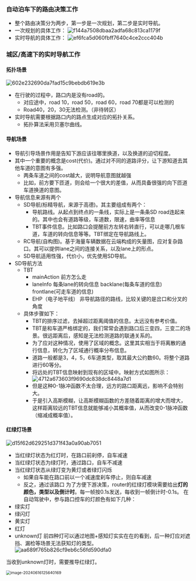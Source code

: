 ### 自动泊车下的路由决策工作
* 整个路由决策分为两步，第一步是一次规划，第二步是实时导航。
* 一次规划的具体工作：
![f144a7508dbaa2adfa68c813ca1179f](https://github.com/nieting1997/-/assets/90097659/ea5526db-1e05-49ce-832a-de2eb35855f0)
* 实时导航的具体工作：
![ef6fca5d060fbff7640c4ce2ccc404b](https://github.com/nieting1997/-/assets/90097659/28878260-db31-4fea-83b7-d2ca667ac157)

### 城区/高速下的实时导航工作
#### 拓扑场景
![602e232690da7fad15c9bebdb619e3b](https://github.com/nieting1997/-/assets/90097659/388dcdcb-4ab8-45c1-ae81-e108e6cffd66)
* 在行驶的过程中，路口内是没有road的。
  * 对应途中，road 10，road 50，road 60，road 70都是可以检测的
  * Road40，20，30无法检测。（非待转区）
* 实时导航需要根据路口内的路点生成对应的拓扑关系。
  * 拓扑算法采用贝塞尔曲线。
#### 导航场景
* 导航引导场景作用是告知下游应该往哪里换道，以及换道的迫切程度。
* 其中一个重要的概念是cost(代价)。通过对不同的道路评分，让下游知道去其他车道的意图有多强。
  * 两条车道之间的cost越大，说明导航意图就越强
  * 比如，前方要下匝道，则会给一个很大的差值，从而具备很强的向下匝道车道换道的意图。
* 导航信息来源有两个
  * SD导航(标精导航，来源于高德)。其主要组成有两个：
    * 导航路线。从起点到终点的一条线，实际上是一条条SD road连起来的。其中也会有道路等级，车道数，限速，曲率等信息
    * TBT事件信息。比如路口会提醒前方左转右转直行，可以走哪几根车道，车道的转向信息等等。TBT绑定在导航路线上。
  * RC导航(自构图)。基于海量车辆数据在云端构成的矢量图，应对复杂路口。其可以提供lane之间的连接关系，以及lane上的形点。
  * SD导航适用性强，代价小，优先使用SD导航。
* SD导航方法
  * TBT
    * mainAction 前方怎么走
    * laneInfo 每条lane的转向信息 backlane(每条车道的信息) frontlane(可走车道的信息)
    * EHP（电子地平线） 非导航路径的路线，比较关键的是岔口和分叉的角度
  * 具体步骤如下：
    * TBT的排序过滤，去掉超过距离阈值的信息。太远没有参考价值。
    * TBT是和车道严格绑定的，我们常常会遇到路口后三变四，三变二的场景。很远距离后，感知是无法检测道路的联通关系的。
    * 为了应对这种情况，使用了区域的概念。这里其实相当于将离散的通行信息，转化为了区域通行概率分布信息。
    * 道路一般都是3，4，5，6车道类型，取其最大公约数60。将整个道路进行60等分。
    * 将远处的TBT信息映射到现有的区域中。映射方式如图所示：
    ![4712a673603f9690dc838dc8448a7d1](https://github.com/nieting1997/-/assets/90097659/69171a5c-37a2-4f41-831e-3ce9ba671e14)
    * 但是这种0-1脉冲函数不太合理，远方的路口距离远，影响不会特别大。
    * 于是引入高斯模糊，让高斯模糊函数的方差随着距离的增大而增大，这样距离较远的TBT信息就能够减小其概率值，从而改变0-1脉冲函数（缩减成概率值）。
#### 红绿灯场景
![d15f62d629251d371f43a0a90ab7051](https://github.com/nieting1997/-/assets/90097659/91644352-02ec-4725-87c0-53c503cf83d6)
* 当红绿灯状态为红灯时，在路口前刹停，自车减速
* 当红绿灯状态为绿灯时，通过路口，自车不减速
* 当红绿灯状态从绿灯变为黄灯或者绿灯闪烁
  * 如果自车能在路口前以一个减速度刹车停止，则自车减速
  * 反之，通过该路口
为了方便下游决策，router的红绿灯模块需要给出**灯的颜色，类型以及倒计时**。每一帧按0.1s发送，每收到一帧倒计时-0.1s。
在自动驾驶中，参与路口控车的灯颜色有如下几种：
* 绿实灯
* 绿闪灯
* 黄实灯
* 红灯
* unknown灯
前四种灯可以通过地图+感知灯实实在在的看到，后一种灯应对遮挡、漏检等场景无法获知灯的类型。
![aa689f765b826cf9eb6c56fd590dfa0](https://github.com/nieting1997/-/assets/90097659/eb7b39b6-bf70-4468-a368-3092dc18c512)


当收到unknown灯时，需要推导红绿灯。

<img src="/Users/mac/Library/Application Support/typora-user-images/image-20240616125640169.png" alt="image-20240616125640169" style="zoom:75%;" />

